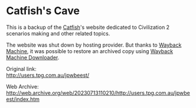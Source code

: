 # Catfish's Cave
This is a backup of the [Catfish](https://forums.civfanatics.com/search/343582/?c[users]=Catfish&o=date)'s website dedicated to Civilization 2 scenarios making and other related topics.

The website was shut down by hosting provider. But thanks to [Wayback Machine](https://archive.org/web/), it was possible to restore an archived copy using [Wayback Machine Downloader](https://github.com/hartator/wayback-machine-downloader).

Original link:  
http://users.tpg.com.au/jpwbeest/

Web Archive:  
http://web.archive.org/web/20230713110210/http://users.tpg.com.au/jpwbeest/index.htm
